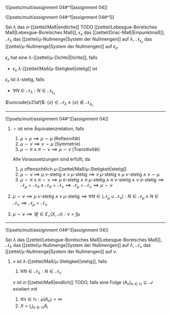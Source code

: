 ![[psets/muit/assignment 04#^1|assignment 04]]

![[psets/muit/assignment 04#^1|assignment 04#^1]]

Sei $\lambda$ das $\sigma$-[[zettel/Maß|endliche]] TODO [[zettel/Lebesgue-Borelsches Maß|Lebesgue-Borelsches Maß]], $\epsilon_x$ das [[zettel/Dirac-Maß|Einpunktmaß]], $\mathcal{N}_\lambda$ das [[zettel/μ-Nullmenge|System der Nullmengen]] auf $\lambda$, $\mathcal{N}_{\epsilon_x}$ das [[zettel/μ-Nullmenge|System der Nullmengen]] auf $\epsilon_x$.

$\epsilon_x$ hat eine $\lambda$-[[zettel/μ-Dichte|Dichte]], falls
- $\epsilon_x$ $\lambda$-[[zettel/Maß/μ-Stetigkeit|stetig]] ist

$\epsilon_x$ ist $\lambda$-stetig, falls
- $\forall N \in \mathcal{N}_\lambda : N \in \mathcal{N}_{\epsilon_x}$

$\unicode{x21af}$: $\{ x \} \in \mathcal{N}_\lambda \land \{ x \} \notin \mathcal{N}_{\epsilon_x}$

---

![[psets/muit/assignment 04#^2|assignment 04]]

1. $\sim$ ist eine Äquivalenzrelation, falls
	1. $\mu = \mu \implies \mu \sim \mu$ (Reflexivität)
	2. $\mu \sim \nu \implies \nu \sim \mu$ (Symmetrie)
	3. $\mu \sim \pi \land \pi \sim \nu \implies \mu \sim \nu$ (Transitivität)
	
	Alle Voraussetzungen sind erfüllt, da
	1. $\mu$ offensichtlich $\mu$-[[zettel/Maß/μ-Stetigkeit|stetig]]
	2. $\mu \sim \nu \implies \mu \ \nu\text{-stetig} \land \nu \ \mu\text{-stetig} \implies \nu \ \mu\text{-stetig} \land \mu \ \nu\text{-stetig} \land \nu \sim \mu$
	3. $\mu \sim \pi \land \pi \sim \nu \implies \mu \ \pi\text{-stetig} \land \pi \ \mu\text{-stetig} \land \pi \ \nu\text{-stetig} \land \nu \ \pi\text{-stetig} \implies \mathcal{N}_\mu = \mathcal{N}_\pi \land \mathcal{N}_\pi = \mathcal{N}_\nu \implies \mathcal{N}_\mu = \mathcal{N}_\nu \implies \mu \sim \nu$
2. $\mu \sim \nu \implies \mu \ \nu\text{-stetig} \land \nu \ \mu\text{-stetig} \implies \forall N \in (\mathcal{N}_\mu \cup \mathcal{N}_\nu) : N \in \mathcal{N}_\mu \land N \in \mathcal{N}_\nu \implies \mathcal{N}_\mu = \mathcal{N}_\nu$
3. $\mu \sim \nu \implies \exists f \in E_+(X, \mathcal{A}) : \nu = f\mu$

---

![[psets/muit/assignment 04#^3|assignment 04]]

Sei $\lambda$ das [[zettel/Lebesgue-Borelsches Maß|Lebesgue-Borelsches Maß]], $\mathcal{N}_\lambda$ das [[zettel/μ-Nullmenge|System der Nullmengen]] auf $\lambda$, $\mathcal{N}_\nu$ das [[zettel/μ-Nullmenge|System der Nullmengen]] auf $\nu$.

1. $\nu$ ist $\lambda$-[[zettel/Maß/μ-Stetigkeit|stetig]], falls
	1. $\forall N \in \mathcal{N}_\lambda : N \in \mathcal{N}_\nu$

	$\nu$ ist $\sigma$-[[zettel/Maß|endlich]] TODO, falls eine Folge $(A_n)_{n \in \mathbb{N}} \subseteq \mathcal{A}$ existiert mit
	1. $\forall n \in \mathbb{N} : \mu(A_n) < \infty$
	2. $X = \bigcup_{n \in \mathbb{N}} A_i$